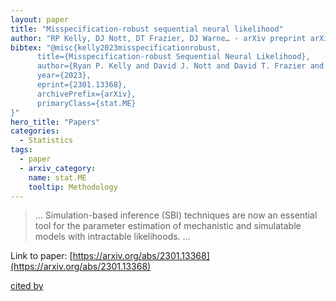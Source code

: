 ```yaml
---
layout: paper
title: "Misspecification-robust sequential neural likelihood"
author: "RP Kelly, DJ Nott, DT Frazier, DJ Warne… - arXiv preprint arXiv …, 2023 - arxiv.org"
bibtex: "@misc{kelly2023misspecificationrobust,
      title={Misspecification-robust Sequential Neural Likelihood},
      author={Ryan P. Kelly and David J. Nott and David T. Frazier and David J. Warne and Chris Drovandi},
      year={2023},
      eprint={2301.13368},
      archivePrefix={arXiv},
      primaryClass={stat.ME}
}"
hero_title: "Papers"
categories:
  - Statistics
tags:
  - paper
  - arxiv_category:
    name: stat.ME
    tooltip: Methodology
---
```

>… Simulation-based inference (SBI) techniques are now an essential tool for the parameter estimation of mechanistic and simulatable models with intractable likelihoods. …

Link to paper: [https://arxiv.org/abs/2301.13368](https://arxiv.org/abs/2301.13368)

[cited by](https://scholar.google.com/scholar?cites=2335772154176617664&as_sdt=5,44&sciodt=0,44&hl=en&num=20)
